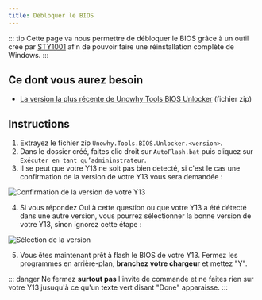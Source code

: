 ```yaml
---
title: Débloquer le BIOS
---
```


::: tip
Cette page va nous permettre de débloquer le BIOS grâce à un outil créé par [STY1001](https://github.com/sty1001) afin de pouvoir faire une réinstallation complète de Windows.
:::

## Ce dont vous aurez besoin

- [La version la plus récente de Unowhy Tools BIOS Unlocker](https://github.com/STY1001/Unowhy-Tools-BIOS-Unlocker/releases/latest) (fichier zip)

## Instructions

1. Extrayez le fichier zip `Unowhy.Tools.BIOS.Unlocker.<version>`.
2. Dans le dossier créé, faites clic droit sur `AutoFlash.bat` puis cliquez sur `Exécuter en tant qu’admininstrateur`.
3. Il se peut que votre Y13 ne soit pas bien detecté, si c'est le cas une confirmation de la version de votre Y13 vous sera demandée :

![Confirmation de la version de votre Y13](/assets/images/bios-unlocker-unsure.png)

4. Si vous répondez Oui à cette question ou que votre Y13 a été détecté dans une autre version, vous pourrez sélectionner la bonne version de votre Y13, sinon ignorez cette étape :

![Sélection de la version](/assets/images/bios-unlocker-version-selection.png)

5. Vous êtes maintenant prêt à flash le BIOS de votre Y13. Fermez les programmes en arrière-plan, **branchez votre chargeur** et mettez "Y".

::: danger
Ne fermez **surtout pas** l'invite de commande et ne faites rien sur votre Y13 jusuqu'à ce qu'un texte vert disant "Done" apparaisse.
:::
